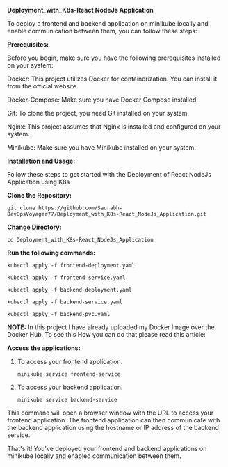**Deployment_with_K8s-React NodeJs Application**

To deploy a frontend and backend application on minikube locally and enable communication between them, you can follow these steps:

**Prerequisites:**

Before you begin, make sure you have the following prerequisites installed on your system:

Docker: This project utilizes Docker for containerization. You can install it from the official website.

Docker-Compose: Make sure you have Docker Compose installed.

Git: To clone the project, you need Git installed on your system.

Nginx: This project assumes that Nginx is installed and configured on your system.

Minikube: Make sure you have Minikube installed on your system.

**Installation and Usage:**

Follow these steps to get started with the Deployment of React NodeJs Application using K8s

**Clone the Repository:**

``git clone https://github.com/Saurabh-DevOpsVoyager77/Deployment_with_K8s-React_NodeJs_Application.git``

**Change Directory:**

``cd Deployment_with_K8s-React_NodeJs_Application``

**Run the following commands:**

``kubectl apply -f frontend-deployment.yaml``

``kubectl apply -f frontend-service.yaml``

``kubectl apply -f backend-deployment.yaml``

``kubectl apply -f backend-service.yaml``

``kubectl apply -f backend-pvc.yaml``

**NOTE:**
In this project I have already uploaded my Docker Image over the Docker Hub. To see this How you can do that please read this article:

**Access the applications:**

1. To access your frontend application.

   ``minikube service frontend-service``

2. To access your backend application.

   ``minikube service backend-service``

This command will open a browser window with the URL to access your frontend application. The frontend application can then communicate with the backend application using the hostname or IP address of the backend service.

That's it! You've deployed your frontend and backend applications on minikube locally and enabled communication between them.

